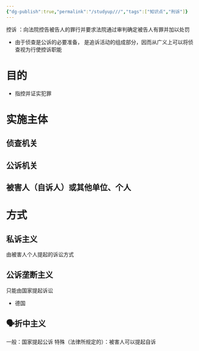 ```yaml
---
{"dg-publish":true,"permalink":"/studyup///","tags":["知识点","刑诉"]}
---
```


控诉 ：向法院控告被告人的罪行并要求法院通过审判确定被告人有罪并加以处罚
- 由于侦查是公诉的必要准备， 是追诉活动的组成部分，因而从广义上可以将侦查视为行使控诉职能
# 目的
- 指控并证实犯罪
# 实施主体
## 侦查机关
## 公诉机关
## 被害人（自诉人）或其他单位、个人
# 方式
## 私诉主义
由被害人个人提起的诉讼方式
## 公诉垄断主义
只能由国家提起诉讼
- 德国
## 🗣️折中主义
一般：国家提起公诉
特殊（法律所规定的）：被害人可以提起自诉